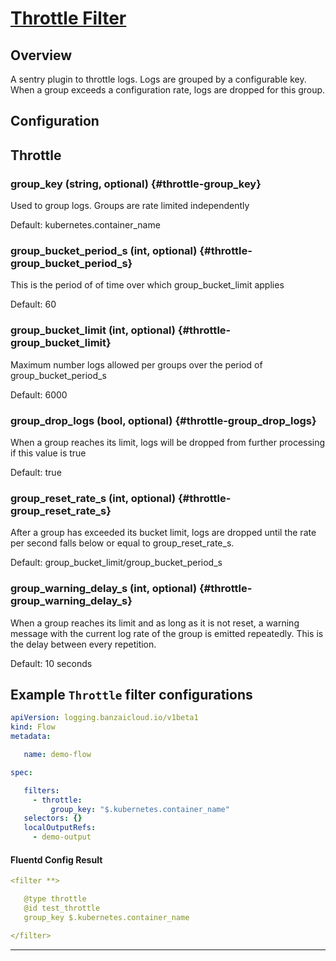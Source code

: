 # [Throttle Filter](https://github.com/rubrikinc/fluent-plugin-throttle)
## Overview
 A sentry plugin to throttle logs. Logs are grouped by a configurable key. When a group exceeds a configuration rate, logs are dropped for this group.

## Configuration
## Throttle

### group_key (string, optional) {#throttle-group_key}

Used to group logs. Groups are rate limited independently  

Default:  kubernetes.container_name

### group_bucket_period_s (int, optional) {#throttle-group_bucket_period_s}

This is the period of of time over which group_bucket_limit applies  

Default:  60

### group_bucket_limit (int, optional) {#throttle-group_bucket_limit}

Maximum number logs allowed per groups over the period of group_bucket_period_s  

Default:  6000

### group_drop_logs (bool, optional) {#throttle-group_drop_logs}

When a group reaches its limit, logs will be dropped from further processing if this value is true  

Default:  true

### group_reset_rate_s (int, optional) {#throttle-group_reset_rate_s}

After a group has exceeded its bucket limit, logs are dropped until the rate per second falls below or equal to group_reset_rate_s.  

Default:  group_bucket_limit/group_bucket_period_s

### group_warning_delay_s (int, optional) {#throttle-group_warning_delay_s}

When a group reaches its limit and as long as it is not reset, a warning message with the current log rate of the group is emitted repeatedly. This is the delay between every repetition.  

Default:  10 seconds


 ## Example `Throttle` filter configurations
 ```yaml
 apiVersion: logging.banzaicloud.io/v1beta1
 kind: Flow
 metadata:

	name: demo-flow

 spec:

	filters:
	  - throttle:
	      group_key: "$.kubernetes.container_name"
	selectors: {}
	localOutputRefs:
	  - demo-output

 ```

 #### Fluentd Config Result
 ```yaml
 <filter **>

	@type throttle
	@id test_throttle
	group_key $.kubernetes.container_name

 </filter>
 ```

---
